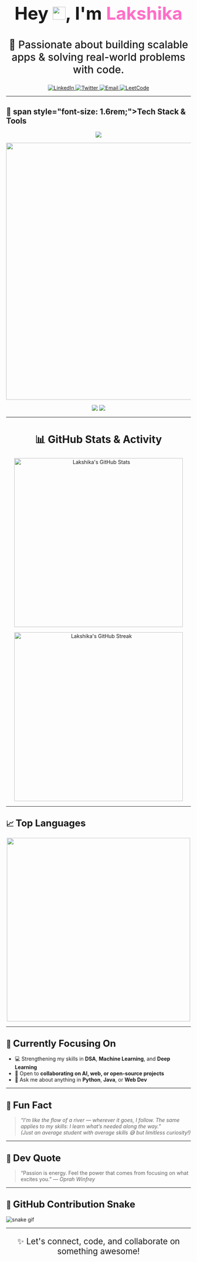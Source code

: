 <h1 align="center" style="font-size: 3rem; font-weight: bold;">
  Hey <img src="https://raw.githubusercontent.com/MartinHeinz/MartinHeinz/master/wave.gif" width="35px" />, I'm <span style="color:#ff6ec7;">Lakshika</span>
</h1>

<h2 align="center" style="font-size: 1.75rem; font-weight: 500;">🚀 Passionate about building scalable apps & solving real-world problems with code.</h2>

<p align="center" style="margin-top: 20px;">
  <a href="https://www.linkedin.com/in/lakshika-sabharwal-a7b76429b/" target="_blank">
    <img alt="LinkedIn" src="https://img.shields.io/badge/LinkedIn-0077B5?logo=linkedin&logoColor=white&style=for-the-badge" />
  </a>
  <a href="https://x.com/lakkusabhar04" target="_blank">
    <img alt="Twitter" src="https://img.shields.io/badge/Twitter-1DA1F2?logo=twitter&logoColor=white&style=for-the-badge" />
  </a>
  <a href="mailto:Lakshika2512@gmail.com">
    <img alt="Email" src="https://img.shields.io/badge/Gmail-D14836?logo=gmail&logoColor=white&style=for-the-badge" />
  </a>
  <a href="https://leetcode.com/u/lakkuu04/" target="_blank">
    <img alt="LeetCode" src="https://img.shields.io/badge/LeetCode-FFA116?logo=leetcode&logoColor=white&style=for-the-badge" />
  </a>
</p>

---

## 🚀 span style="font-size: 1.6rem;">Tech Stack & Tools</span>

<p align="center">
  <img src="https://readme-typing-svg.herokuapp.com?font=Fira+Code&size=26&pause=1000&color=FF61D4&center=true&vCenter=true&width=600&lines=💻+Languages+%2F+Frameworks+I+Use" />
</p>

<p align="center">
  <img src="https://skillicons.dev/icons?i=python,java,html,css,js,react,mysql,git,github,vscode&theme=dark&perline=6" width="700" />
</p>

<p align="center">
  <img src="https://img.shields.io/badge/Machine%20Learning-43B02A?style=for-the-badge&logo=python&logoColor=white" />
  <img src="https://img.shields.io/badge/Artificial%20Intelligence-FF61D4?style=for-the-badge&logo=openai&logoColor=white" />
</p>

---

<h2 align="center" style="font-size: 1.75rem;">📊 GitHub Stats & Activity</h2>

<div align="center">
  <img src="https://github-readme-stats.vercel.app/api?username=lakkuu04&show_icons=true&theme=react&hide=stars&custom_title=Lakshika's%20GitHub%20Stats" 
       alt="Lakshika's GitHub Stats"
       width="460" />

  <img src="https://github-readme-streak-stats.herokuapp.com?user=lakkuu04&theme=react&date_format=M%20j%5B%2C%20Y%5D" 
       alt="Lakshika's GitHub Streak"
       width="460" />
</div>

---

## 📈 <span style="font-size: 1.6rem;">Top Languages</span>

<p align="center">
  <img src="https://github-readme-stats.vercel.app/api/top-langs/?username=lakkuu04&layout=compact&theme=radical&langs_count=6" width="500" />
</p>

---

## 🎯 <span style="font-size: 1.6rem;">Currently Focusing On</span>

- 💻 Strengthening my skills in **DSA**, **Machine Learning**, and **Deep Learning**
- 🤝 Open to **collaborating on AI, web, or open-source projects**
- 💬 Ask me about anything in **Python**, **Java**, or **Web Dev**

---

## 💫 <span style="font-size: 1.6rem;">Fun Fact</span>

> _“I'm like the flow of a river — wherever it goes, I follow. The same applies to my skills: I learn what’s needed along the way.”_  
> _(Just an average student with average skills 😅 but limitless curiosity!)_

---

## 💬 <span style="font-size: 1.6rem;">Dev Quote</span>

> “Passion is energy. Feel the power that comes from focusing on what excites you.” — *Oprah Winfrey*

---

## 🐍 <span style="font-size: 1.6rem;">GitHub Contribution Snake</span>

![snake gif](https://github.com/lakkuu04/snk/raw/output/github-contribution-grid-snake.svg)

---

<p align="center" style="font-size: 1.4rem;">✨ Let's connect, code, and collaborate on something awesome!</p>
